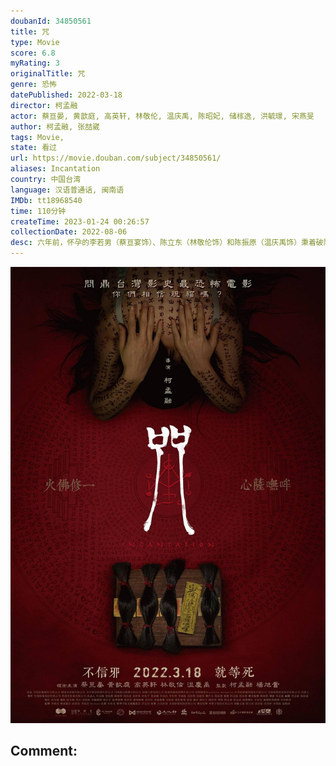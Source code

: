 ```yaml
---
doubanId: 34850561
title: 咒
type: Movie
score: 6.8
myRating: 3
originalTitle: 咒
genre: 恐怖
datePublished: 2022-03-18
director: 柯孟融
actor: 蔡亘晏, 黄歆庭, 高英轩, 林敬伦, 温庆禹, 陈昭妃, 储榢逸, 洪毓璟, 宋燕旻
author: 柯孟融, 张喆崴
tags: Movie, 
state: 看过
url: https://movie.douban.com/subject/34850561/
aliases: Incantation
country: 中国台湾
language: 汉语普通话, 闽南语
IMDb: tt18968540
time: 110分钟
createTime: 2023-01-24 00:26:57
collectionDate: 2022-08-06
desc: 六年前，怀孕的李若男（蔡亘宴饰）、陈立东（林敬伦饰）和陈振原（温庆禹饰）秉着破除迷信的态度进入了陈家村，据说那里供奉着不可冒犯的神明。陈立东和陈振原因为传入了祭坛所在的禁地而招致了灭顶之灾，李若...
---
```


![image](assets/p2871258860.jpg)

Comment: 
---

